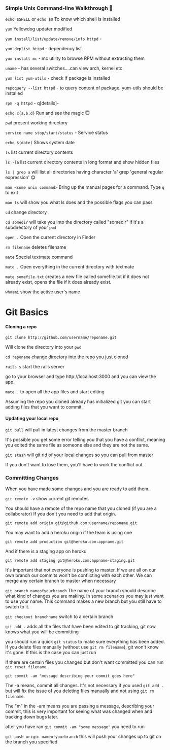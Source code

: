### Simple Unix Command-line Walkthrough :runner:

`echo $SHELL` or `echo $0` To know which shell is installed

`yum` Yellowdog updater modified

`yum install/list/update/remove/info httpd` -

`yum deplist httpd` - dependency list

`yum install mc` - mc utility to browse RPM without extracting them

`uname` - has several switches....can view arch, kernel etc

`yum list yum-utils` - check if package is installed

`repoquery --list httpd` - to query content of package. yum-utils should be installed

`rpm -q httpd` - q[details]-

`echo c{a,b,d}` Run and see the magic :innocent:

`pwd` present working directory

`service name stop/start/status` - Service status

`echo $(date)` Shows system date

`ls` list current directory contents

`ls -la` list current directory contents in long format and show hidden files

`ls | grep a` will list all directories having character 'a' grep 'general regular expression' :yum:

`man <some unix command>` Bring up the manual pages for a command. Type `q` to exit

`man ls` will show you what ls does and the possible flags you can pass

`cd` change directory

`cd somedir` will take you into the directory called "somedir" if it's a subdirectory of your `pwd`

`open .` Open the current directory in Finder

`rm filename` deletes filename

`mate` Special textmate command

`mate .` Open everything in the current directory with textmate

`mate somefile.txt` creates a new file called somefile.txt if it does not already exist, opens the file if it does already exist.

`whoami` show the active user's name


# Git Basics

#### Cloning a repo

`git clone http://github.com/username/reponame.git`

Will clone the directory into your `pwd`

`cd reponame` change directory into the repo you just cloned

`rails s` start the rails server

go to your browser and type http://localhost:3000 and you can view the app.

`mate .` to open all the app files and start editing

Assuming the repo you cloned already has initialized git you can start adding files that you want to commit.

#### Updating your local repo

`git pull` will pull in latest changes from the master branch

It's possible you get some error telling you that you have a conflict, meaning you edited the same file as someone else and they are not the same.

`git stash` will git rid of your local changes so you can pull from master

If you don't want to lose them, you'll have to work the conflict out.


### Committing Changes

When you have made some changes and you are ready to add them..

`git remote -v` show current git remotes

You should have a remote of the repo name that you cloned (if you are a collaborator)
If you don't you need to add that origin.

`git remote add origin git@github.com:username/reponame.git`

You may want to add a heroku origin if the team is using one

`git remote add production git@heroku.com:appname.git`

And if there is a staging app on heroku

`git remote add staging git@heroku.com:appname-staging.git`

It's important that not everyone is pushing to master. If we are all on our own branch our commits won't be conflicting with each other. We can merge any certain branch to master when necessary

`git branch nameofyourbranch` The name of your branch should describe what kind of changes you are making. In some scenarios you may just want to use your name. This command makes a new branch but you still have to switch to it.

`git checkout branchname` switch to a certain branch

`git add .` adds all the files that have been edited to git tracking, git now knows what you will be committing

you should run a quick `git status` to make sure everything has been added. If you delete files manually (without use `git rm filename`), git won't know it's gone. If this is the case you can just run

If there are certain files you changed but don't want committed you can run
`git reset filename`

`git commit -am "message describing your commit goes here"`

The -a means, commit all changes. It's not necessary if you used `git add .` but will fix the issue of you deleting files manually and not using `git rm filename`.

The "m" in the -am means you are passing a message, describing your commit, this is very important for seeing what was changed when and tracking down bugs later.

after you have ran `git commit -am "some message"` you need to run

`git push origin nameofyourbranch` this will push your changes up to git on the branch you specified


